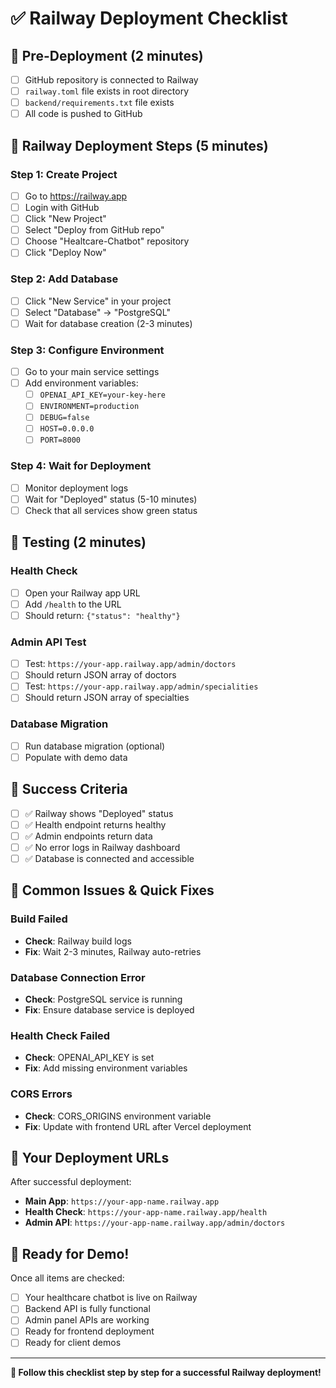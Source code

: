 # ✅ Railway Deployment Checklist

## 🚀 Pre-Deployment (2 minutes)
- [ ] GitHub repository is connected to Railway
- [ ] `railway.toml` file exists in root directory
- [ ] `backend/requirements.txt` file exists
- [ ] All code is pushed to GitHub

## 🚂 Railway Deployment Steps (5 minutes)

### Step 1: Create Project
- [ ] Go to https://railway.app
- [ ] Login with GitHub
- [ ] Click "New Project"
- [ ] Select "Deploy from GitHub repo"
- [ ] Choose "Healtcare-Chatbot" repository
- [ ] Click "Deploy Now"

### Step 2: Add Database
- [ ] Click "New Service" in your project
- [ ] Select "Database" → "PostgreSQL"
- [ ] Wait for database creation (2-3 minutes)

### Step 3: Configure Environment
- [ ] Go to your main service settings
- [ ] Add environment variables:
  - [ ] `OPENAI_API_KEY=your-key-here`
  - [ ] `ENVIRONMENT=production`
  - [ ] `DEBUG=false`
  - [ ] `HOST=0.0.0.0`
  - [ ] `PORT=8000`

### Step 4: Wait for Deployment
- [ ] Monitor deployment logs
- [ ] Wait for "Deployed" status (5-10 minutes)
- [ ] Check that all services show green status

## 🧪 Testing (2 minutes)

### Health Check
- [ ] Open your Railway app URL
- [ ] Add `/health` to the URL
- [ ] Should return: `{"status": "healthy"}`

### Admin API Test
- [ ] Test: `https://your-app.railway.app/admin/doctors`
- [ ] Should return JSON array of doctors
- [ ] Test: `https://your-app.railway.app/admin/specialities`
- [ ] Should return JSON array of specialties

### Database Migration
- [ ] Run database migration (optional)
- [ ] Populate with demo data

## 🎯 Success Criteria
- [ ] ✅ Railway shows "Deployed" status
- [ ] ✅ Health endpoint returns healthy
- [ ] ✅ Admin endpoints return data
- [ ] ✅ No error logs in Railway dashboard
- [ ] ✅ Database is connected and accessible

## 🚨 Common Issues & Quick Fixes

### Build Failed
- **Check**: Railway build logs
- **Fix**: Wait 2-3 minutes, Railway auto-retries

### Database Connection Error
- **Check**: PostgreSQL service is running
- **Fix**: Ensure database service is deployed

### Health Check Failed
- **Check**: OPENAI_API_KEY is set
- **Fix**: Add missing environment variables

### CORS Errors
- **Check**: CORS_ORIGINS environment variable
- **Fix**: Update with frontend URL after Vercel deployment

## 📱 Your Deployment URLs
After successful deployment:
- **Main App**: `https://your-app-name.railway.app`
- **Health Check**: `https://your-app-name.railway.app/health`
- **Admin API**: `https://your-app-name.railway.app/admin/doctors`

## 🎉 Ready for Demo!
Once all items are checked:
- [ ] Your healthcare chatbot is live on Railway
- [ ] Backend API is fully functional
- [ ] Admin panel APIs are working
- [ ] Ready for frontend deployment
- [ ] Ready for client demos

---

**🚀 Follow this checklist step by step for a successful Railway deployment!**
